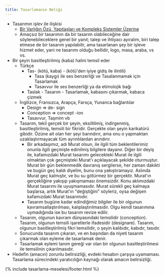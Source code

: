 ```yaml
---
title: Tasarlamanın Neliği
---
```


- Tasarımın işlev ile ilişkisi
  - [Bir Varlığın Özü, Yapıtaşları ve Kompleks Sistemler Üzerine](../../eskizler/bir-varligin-ozu-yapitaslari-ve-kompleks-sistemler-uzerine.md)
  - Amaçsız bir tasarımın da bir tasarım olabileceğine dair söylenebileceklere
    genel bir yanıt; talep ve ihtiyacı ayıralım, biri talep etmese de bir
    tasarım yapılabilir, ama tasarlanan şey bir işleve hizmet eder, yani ne
    tasarımı olduğu bellidir, logo, masa, araba, vs vs.
- Bir şeyin basitleştirilmiş (kaba) halini temsil eder
  - Türkçe
    - Tas- (kötü, kaba) - (kötü'den iyiye gidiş ile ilintili)
      - Tasa (kaygı) ile ses benzerliği ve Tasalanmamak için Tasarlamak
      - Tasavvur ile ses benzerliği ya da etimolojik bağı
    - Taslak - Tasarım - Tasarlamak, kabasını çıkarmak, kabaca çizmek
  - İngilizce, Fransızca, Arapça, Farsça, Yunanca bağlantılar
    - Design => de- sign
    - Conception => concept -ion
    - Tasavvur, Taşmim vb
  - Tasarım, tekil gerçek bir şeyin, eksiltilmiş, indirgenmiş,
    basitleştirilmiş, temsili bir fikridir. Gerçekte olan şeyin karikatürü
    gibidir. Özüne ait olan her şeyi barındırır, ama onu o yapmaktan
    uzaklaştırmayacak tüm ayrıntılardan arındırır.
    - Bir arkadaşımız, adı Murat olsun, ile ilgili tüm beklentilerimiz onunla
      ilgili geçmişte edinilmiş bilgilere dayanır. Diğer bir deyiş ile,
      kafamızdaki Murat tasarımı gelecekteki Murat ile ilgili olmaktan çok
      geçmişteki Murat'ı açıklayacak şekilde oturmuştur. Murat bir gün
      beklenmedik davranış sergilerse, her zaman dakikti ve bugün geç kaldı
      diyelim, bunu ona yakıştıramayız. Aslında Murat geç kalmıştır, ve bu su
      götürmez bir gerçektir. Murat'ın gerçekliğine yakışıp yakışmaması
      önemsizdir. Konu aklımızdaki Murat tasarımı ile uyuşmamasıdır. Murat
      sürekli geç kalmaya başlarsa, artık Murat'ın "değiştiğini" söyleriz,
      oysa değişen kafamızdaki Murat tasarımıdır.
    - Tasarım bugüne kadar edindiğimiz bilgiler ile bir olgunun
      kavramsallaştırılması, kalıplaştırılmasıdır. Olgu kendi tasarımına
      uymadığında ise bu tasarım revize edilir.
  - Tasarım, olgunun kavram dünyasındaki temsilidir (conception). Tasarım,
    olgunun temsili işaretlerle ifadesidir (designare). Tasarım, olgunun
    basitleştirilmiş fikri temsilidir, o şeyin kalıbıdır, kabıdır, tasıdır.
  - Sonucunda tasarım çıkaran, ve en başından da niyeti tasarım çıkarmak olan
    eyleme de tasarlamak denir.
  - Tasarlamak eylemi tanım gereği var olan bir olgunun basitleştirilmesi ile
    temsilinin çıkarılmasıdır.
- Hedefin (amacın) zorunlu belirsizliği, evdeki hesabın çarşıya uyamaması.
  Tasarlama sürecindeki yaratıcılığın kaynağı olarak amacın belirsizliği.

{% include tasarlama-meselesi/footer.html %}
